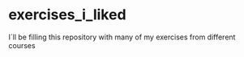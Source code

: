 # exercises_i_liked
I´ll be filling this repository with many of my exercises from different courses
